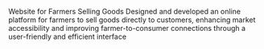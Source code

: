 Website for Farmers Selling Goods Designed and developed an online platform for farmers to sell goods directly to customers, enhancing market accessibility and improving farmer-to-consumer connections through a user-friendly and efficient interface
